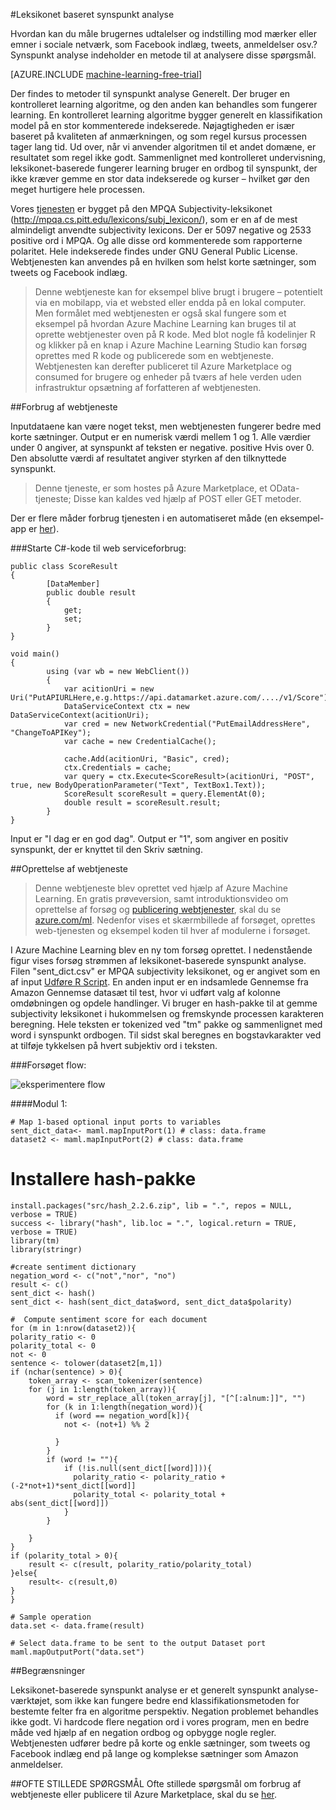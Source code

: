 <properties 
    pageTitle="Leksikonet baseret synspunkt analyse | Microsoft Azure" 
    description="Leksikonet baseret synspunkt analyse" 
    services="machine-learning" 
    documentationCenter="" 
    authors="pengxia" 
    manager="jhubbard" 
    editor="cgronlun"/>

<tags 
    ms.service="machine-learning" 
    ms.workload="data-services" 
    ms.tgt_pltfrm="na" 
    ms.devlang="na" 
    ms.topic="article" 
    ms.date="09/16/2016" 
    ms.author="pengxia"/> 



#<a name="lexicon-based-sentiment-analysis"></a>Leksikonet baseret synspunkt analyse 

Hvordan kan du måle brugernes udtalelser og indstilling mod mærker eller emner i sociale netværk, som Facebook indlæg, tweets, anmeldelser osv.? Synspunkt analyse indeholder en metode til at analysere disse spørgsmål.


[AZURE.INCLUDE [machine-learning-free-trial](../../includes/machine-learning-free-trial.md)]

Der findes to metoder til synspunkt analyse Generelt. Der bruger en kontrolleret learning algoritme, og den anden kan behandles som fungerer learning. En kontrolleret learning algoritme bygger generelt en klassifikation model på en stor kommenterede indekserede. Nøjagtigheden er især baseret på kvaliteten af anmærkningen, og som regel kursus processen tager lang tid. Ud over, når vi anvender algoritmen til et andet domæne, er resultatet som regel ikke godt. Sammenlignet med kontrolleret undervisning, leksikonet-baserede fungerer learning bruger en ordbog til synspunkt, der ikke kræver gemme en stor data indekserede og kurser – hvilket gør den meget hurtigere hele processen. 

Vores [tjenesten](https://datamarket.azure.com/dataset/aml_labs/lexicon_based_sentiment_analysis) er bygget på den MPQA Subjectivity-leksikonet (http://mpqa.cs.pitt.edu/lexicons/subj_lexicon/), som er en af de mest almindeligt anvendte subjectivity lexicons. Der er 5097 negative og 2533 positive ord i MPQA. Og alle disse ord kommenterede som rapporterne polaritet. Hele indekserede findes under GNU General Public License. Webtjenesten kan anvendes på en hvilken som helst korte sætninger, som tweets og Facebook indlæg. 

>Denne webtjeneste kan for eksempel blive brugt i brugere – potentielt via en mobilapp, via et websted eller endda på en lokal computer. Men formålet med webtjenesten er også skal fungere som et eksempel på hvordan Azure Machine Learning kan bruges til at oprette webtjenester oven på R kode. Med blot nogle få kodelinjer R og klikker på en knap i Azure Machine Learning Studio kan forsøg oprettes med R kode og publicerede som en webtjeneste. Webtjenesten kan derefter publiceret til Azure Marketplace og consumed for brugere og enheder på tværs af hele verden uden infrastruktur opsætning af forfatteren af webtjenesten.

##<a name="consumption-of-web-service"></a>Forbrug af webtjeneste

Inputdataene kan være noget tekst, men webtjenesten fungerer bedre med korte sætninger. Output er en numerisk værdi mellem 1 og 1. Alle værdier under 0 angiver, at synspunkt af teksten er negative. positive Hvis over 0. Den absolutte værdi af resultatet angiver styrken af den tilknyttede synspunkt. 

>Denne tjeneste, er som hostes på Azure Marketplace, et OData-tjeneste; Disse kan kaldes ved hjælp af POST eller GET metoder. 

Der er flere måder forbrug tjenesten i en automatiseret måde (en eksempel-app er [her](http://microsoftazuremachinelearning.azurewebsites.net/)).

###<a name="starting-c-code-for-web-service-consumption"></a>Starte C#-kode til web serviceforbrug:

    public class ScoreResult
    {
            [DataMember]
            public double result
            {
                get;
                set;
            }
    }

    void main()
    {
            using (var wb = new WebClient())
            {
                var acitionUri = new Uri("PutAPIURLHere,e.g.https://api.datamarket.azure.com/..../v1/Score");
                DataServiceContext ctx = new DataServiceContext(acitionUri);
                var cred = new NetworkCredential("PutEmailAddressHere", "ChangeToAPIKey");
                var cache = new CredentialCache();
    
                cache.Add(acitionUri, "Basic", cred);
                ctx.Credentials = cache;
                var query = ctx.Execute<ScoreResult>(acitionUri, "POST", true, new BodyOperationParameter("Text", TextBox1.Text));
                ScoreResult scoreResult = query.ElementAt(0);
                double result = scoreResult.result;
            }
    }



Input er "I dag er en god dag". Output er "1", som angiver en positiv synspunkt, der er knyttet til den Skriv sætning. 

##<a name="creation-of-web-service"></a>Oprettelse af webtjeneste
>Denne webtjeneste blev oprettet ved hjælp af Azure Machine Learning. En gratis prøveversion, samt introduktionsvideo om oprettelse af forsøg og [publicering webtjenester](machine-learning-publish-a-machine-learning-web-service.md), skal du se [azure.com/ml](http://azure.com/ml). Nedenfor vises et skærmbillede af forsøget, oprettes web-tjenesten og eksempel koden til hver af modulerne i forsøget.


I Azure Machine Learning blev en ny tom forsøg oprettet. I nedenstående figur vises forsøg strømmen af leksikonet-baserede synspunkt analyse. Filen "sent_dict.csv" er MPQA subjectivity leksikonet, og er angivet som en af input [Udføre R Script][execute-r-script]. En anden input er en indsamlede Gennemse fra Amazon Gennemse datasæt til test, hvor vi udført valg af kolonne omdøbningen og opdele handlinger. Vi bruger en hash-pakke til at gemme subjectivity leksikonet i hukommelsen og fremskynde processen karakteren beregning. Hele teksten er tokenized ved "tm" pakke og sammenlignet med word i synspunkt ordbogen. Til sidst skal beregnes en bogstavkarakter ved at tilføje tykkelsen på hvert subjektiv ord i teksten. 

###<a name="experiment-flow"></a>Forsøget flow:

![eksperimentere flow][2]


####<a name="module-1"></a>Modul 1:
    
    # Map 1-based optional input ports to variables
    sent_dict_data<- maml.mapInputPort(1) # class: data.frame
    dataset2 <- maml.mapInputPort(2) # class: data.frame
 
   # <a name="install-hash-package"></a>Installere hash-pakke
    install.packages("src/hash_2.2.6.zip", lib = ".", repos = NULL, verbose = TRUE)
    success <- library("hash", lib.loc = ".", logical.return = TRUE, verbose = TRUE)
    library(tm)
    library(stringr)

    #create sentiment dictionary
    negation_word <- c("not","nor", "no")
    result <- c()
    sent_dict <- hash()
    sent_dict <- hash(sent_dict_data$word, sent_dict_data$polarity)

    #  Compute sentiment score for each document
    for (m in 1:nrow(dataset2)){
    polarity_ratio <- 0
    polarity_total <- 0
    not <- 0
    sentence <- tolower(dataset2[m,1])
    if (nchar(sentence) > 0){
        token_array <- scan_tokenizer(sentence)
        for (j in 1:length(token_array)){
            word = str_replace_all(token_array[j], "[^[:alnum:]]", "")
            for (k in 1:length(negation_word)){
              if (word == negation_word[k]){
                not <- (not+1) %% 2

              }
            }
            if (word != ""){
                if (!is.null(sent_dict[[word]])){
                  polarity_ratio <- polarity_ratio + (-2*not+1)*sent_dict[[word]]
                  polarity_total <- polarity_total + abs(sent_dict[[word]])
                }
            }
          
        }
    }
    if (polarity_total > 0){
        result <- c(result, polarity_ratio/polarity_total)
    }else{
        result<- c(result,0)
    }
    }

    # Sample operation
    data.set <- data.frame(result)

    # Select data.frame to be sent to the output Dataset port
    maml.mapOutputPort("data.set")
    


##<a name="limitations"></a>Begrænsninger

Leksikonet-baserede synspunkt analyse er et generelt synspunkt analyse-værktøjet, som ikke kan fungere bedre end klassifikationsmetoden for bestemte felter fra en algoritme perspektiv. Negation problemet behandles ikke godt. Vi hardcode flere negation ord i vores program, men en bedre måde ved hjælp af en negation ordbog og opbygge nogle regler. Webtjenesten udfører bedre på korte og enkle sætninger, som tweets og Facebook indlæg end på lange og komplekse sætninger som Amazon anmeldelser. 

##<a name="faq"></a>OFTE STILLEDE SPØRGSMÅL
Ofte stillede spørgsmål om forbrug af webtjeneste eller publicere til Azure Marketplace, skal du se [her](machine-learning-marketplace-faq.md).

[1]: ./media/machine-learning-r-csharp-lexicon-based-sentiment-analysis/sentiment_analysis_1.png
[2]: ./media/machine-learning-r-csharp-lexicon-based-sentiment-analysis/sentiment_analysis_2.png


<!-- Module References -->
[execute-r-script]: https://msdn.microsoft.com/library/azure/30806023-392b-42e0-94d6-6b775a6e0fd5/

 
